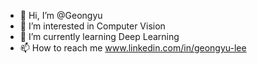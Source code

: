 - 👋 Hi, I’m @Geongyu
- 👀 I’m interested in Computer Vision
- 🌱 I’m currently learning Deep Learning
- 📫 How to reach me www.linkedin.com/in/geongyu-lee

<!---
Geongyu/Geongyu is a ✨ special ✨ repository because its `README.md` (this file) appears on your GitHub profile.
You can click the Preview link to take a look at your changes.
--->
